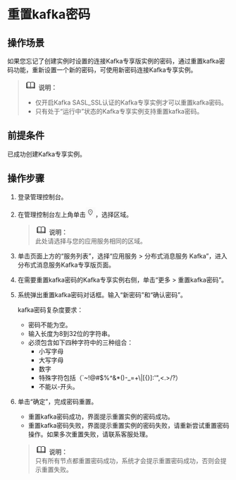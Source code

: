 # 重置kafka密码<a name="ZH-CN_TOPIC_0169047422"></a>

## 操作场景<a name="section33628036"></a>

如果您忘记了创建实例时设置的连接Kafka专享版实例的密码，通过重置kafka密码功能，重新设置一个新的密码，可使用新密码连接Kafka专享实例。

>![](public_sys-resources/icon-note.gif) **说明：**   
>-   仅开启Kafka SASL\_SSL认证的Kafka专享实例才可以重置kafka密码。  
>-   只有处于“运行中”状态的Kafka专享实例支持重置kafka密码。  

## 前提条件<a name="section34216874"></a>

已成功创建Kafka专享实例。

## 操作步骤<a name="section12258217288"></a>

1.  登录管理控制台。
2.  在管理控制台左上角单击![](figures/icon-region.png)，选择区域。

    >![](public_sys-resources/icon-note.gif) **说明：**   
    >此处请选择与您的应用服务相同的区域。  

3.  单击页面上方的“服务列表”，选择“应用服务 \> 分布式消息服务 Kafka”，进入分布式消息服务Kafka专享版页面。
4.  在需要重置kafka密码的Kafka专享实例右侧，单击“更多 \> 重置kafka密码”。
5.  系统弹出重置kafka密码对话框。输入“新密码”和“确认密码”。

    kafka密码复杂度要求：

    -   密码不能为空。
    -   输入长度为8到32位的字符串。
    -   必须包含如下四种字符中的三种组合：
        -   小写字母
        -   大写字母
        -   数字
        -   特殊字符包括（\`\~!@\#$%^&\*\(\)-\_=+\\|\[\{\}\]:'",<.\>/?）
        -   不能以-开头。

6.  单击“确定”，完成密码重置。

    -   重置kafka密码成功，界面提示重置实例的密码成功。
    -   重置kafka密码失败，界面提示重置实例的密码失败，请重新尝试重置密码操作。如果多次重置失败，请联系客服处理。

    >![](public_sys-resources/icon-note.gif) **说明：**   
    >只有所有节点都重置密码成功，系统才会提示重置密码成功，否则会提示重置失败。  


